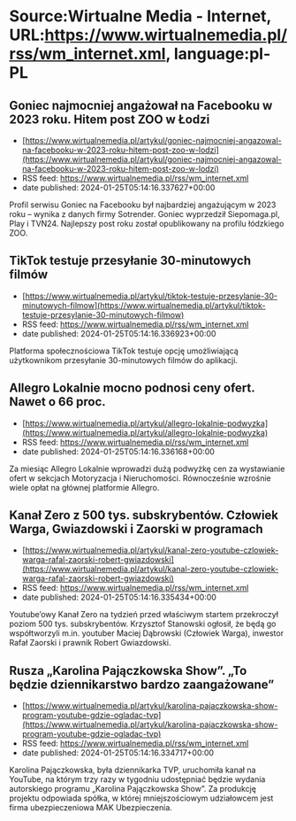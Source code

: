 # Source:Wirtualne Media - Internet, URL:https://www.wirtualnemedia.pl/rss/wm_internet.xml, language:pl-PL

## Goniec najmocniej angażował na Facebooku w 2023 roku. Hitem post ZOO w Łodzi
 - [https://www.wirtualnemedia.pl/artykul/goniec-najmocniej-angazowal-na-facebooku-w-2023-roku-hitem-post-zoo-w-lodzi](https://www.wirtualnemedia.pl/artykul/goniec-najmocniej-angazowal-na-facebooku-w-2023-roku-hitem-post-zoo-w-lodzi)
 - RSS feed: https://www.wirtualnemedia.pl/rss/wm_internet.xml
 - date published: 2024-01-25T05:14:16.337627+00:00

Profil serwisu Goniec na Facebooku był najbardziej angażującym w 2023 roku – wynika z danych firmy Sotrender. Goniec wyprzedził Siepomaga.pl, Play i TVN24. Najlepszy post roku został opublikowany na profilu łódzkiego ZOO.

## TikTok testuje przesyłanie 30-minutowych filmów
 - [https://www.wirtualnemedia.pl/artykul/tiktok-testuje-przesylanie-30-minutowych-filmow](https://www.wirtualnemedia.pl/artykul/tiktok-testuje-przesylanie-30-minutowych-filmow)
 - RSS feed: https://www.wirtualnemedia.pl/rss/wm_internet.xml
 - date published: 2024-01-25T05:14:16.336923+00:00

Platforma społecznościowa TikTok testuje opcję umożliwiającą użytkownikom przesyłanie 30-minutowych filmów do aplikacji.

## Allegro Lokalnie mocno podnosi ceny ofert. Nawet o 66 proc.
 - [https://www.wirtualnemedia.pl/artykul/allegro-lokalnie-podwyzka](https://www.wirtualnemedia.pl/artykul/allegro-lokalnie-podwyzka)
 - RSS feed: https://www.wirtualnemedia.pl/rss/wm_internet.xml
 - date published: 2024-01-25T05:14:16.336168+00:00

Za miesiąc Allegro Lokalnie wprowadzi dużą podwyżkę cen za wystawianie ofert w sekcjach Motoryzacja i Nieruchomości. Równocześnie wzrośnie wiele opłat na głównej platformie Allegro.

## Kanał Zero z 500 tys. subskrybentów. Człowiek Warga, Gwiazdowski i Zaorski w programach
 - [https://www.wirtualnemedia.pl/artykul/kanal-zero-youtube-czlowiek-warga-rafal-zaorski-robert-gwiazdowski](https://www.wirtualnemedia.pl/artykul/kanal-zero-youtube-czlowiek-warga-rafal-zaorski-robert-gwiazdowski)
 - RSS feed: https://www.wirtualnemedia.pl/rss/wm_internet.xml
 - date published: 2024-01-25T05:14:16.335434+00:00

Youtube’owy Kanał Zero na tydzień przed właściwym startem przekroczył poziom 500 tys. subskrybentów. Krzysztof Stanowski ogłosił, że będą go współtworzyli m.in. youtuber Maciej Dąbrowski (Człowiek Warga), inwestor Rafał Zaorski i prawnik Robert Gwiazdowski.

## Rusza „Karolina Pajączkowska Show”. „To będzie dziennikarstwo bardzo zaangażowane”
 - [https://www.wirtualnemedia.pl/artykul/karolina-pajaczkowska-show-program-youtube-gdzie-ogladac-tvp](https://www.wirtualnemedia.pl/artykul/karolina-pajaczkowska-show-program-youtube-gdzie-ogladac-tvp)
 - RSS feed: https://www.wirtualnemedia.pl/rss/wm_internet.xml
 - date published: 2024-01-25T05:14:16.334717+00:00

Karolina Pajączkowska, była dziennikarka TVP, uruchomiła kanał na YouTube, na którym trzy razy w tygodniu udostępniać będzie wydania autorskiego programu „Karolina Pajączkowska Show”. Za produkcję projektu odpowiada spółka, w której mniejszościowym udziałowcem jest firma ubezpieczeniowa MAK Ubezpieczenia.

